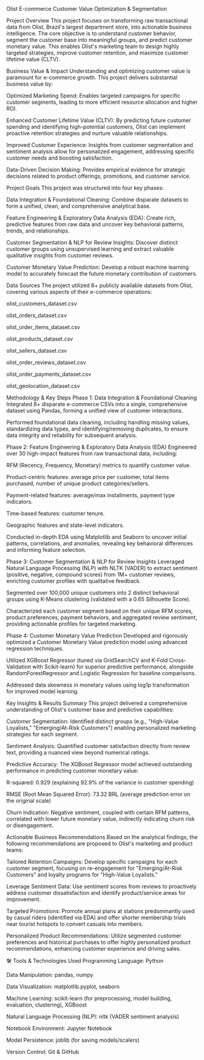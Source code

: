  Olist E-commerce Customer Value Optimization & Segmentation

Project Overview
This project focuses on transforming raw transactional data from Olist, Brazil's largest department store, into actionable business intelligence. The core objective is to understand customer behavior, segment the customer base into meaningful groups, and predict customer monetary value. This enables Olist's marketing team to design highly targeted strategies, improve customer retention, and maximize customer lifetime value (CLTV).

Business Value & Impact
Understanding and optimizing customer value is paramount for e-commerce growth. This project delivers substantial business value by:

Optimized Marketing Spend: Enables targeted campaigns for specific customer segments, leading to more efficient resource allocation and higher ROI.

Enhanced Customer Lifetime Value (CLTV): By predicting future customer spending and identifying high-potential customers, Olist can implement proactive retention strategies and nurture valuable relationships.

Improved Customer Experience: Insights from customer segmentation and sentiment analysis allow for personalized engagement, addressing specific customer needs and boosting satisfaction.

Data-Driven Decision Making: Provides empirical evidence for strategic decisions related to product offerings, promotions, and customer service.

Project Goals
This project was structured into four key phases:

Data Integration & Foundational Cleaning: Combine disparate datasets to form a unified, clean, and comprehensive analytical base.

Feature Engineering & Exploratory Data Analysis (EDA): Create rich, predictive features from raw data and uncover key behavioral patterns, trends, and relationships.

Customer Segmentation & NLP for Review Insights: Discover distinct customer groups using unsupervised learning and extract valuable qualitative insights from customer reviews.

Customer Monetary Value Prediction: Develop a robust machine learning model to accurately forecast the future monetary contribution of customers.

Data Sources
The project utilized 8+ publicly available datasets from Olist, covering various aspects of their e-commerce operations:

olist_customers_dataset.csv

olist_orders_dataset.csv

olist_order_items_dataset.csv

olist_products_dataset.csv

olist_sellers_dataset.csv

olist_order_reviews_dataset.csv

olist_order_payments_dataset.csv

olist_geolocation_dataset.csv

Methodology & Key Steps
Phase 1: Data Integration & Foundational Cleaning
Integrated 8+ disparate e-commerce CSVs into a single, comprehensive dataset using Pandas, forming a unified view of customer interactions.

Performed foundational data cleaning, including handling missing values, standardizing data types, and identifying/removing duplicates, to ensure data integrity and reliability for subsequent analysis.

Phase 2: Feature Engineering & Exploratory Data Analysis (EDA)
Engineered over 30 high-impact features from raw transactional data, including:

RFM (Recency, Frequency, Monetary) metrics to quantify customer value.

Product-centric features: average price per customer, total items purchased, number of unique product categories/sellers.

Payment-related features: average/max installments, payment type indicators.

Time-based features: customer tenure.

Geographic features and state-level indicators.

Conducted in-depth EDA using Matplotlib and Seaborn to uncover initial patterns, correlations, and anomalies, revealing key behavioral differences and informing feature selection.

Phase 3: Customer Segmentation & NLP for Review Insights
Leveraged Natural Language Processing (NLP) with NLTK (VADER) to extract sentiment (positive, negative, compound scores) from 1M+ customer reviews, enriching customer profiles with qualitative feedback.

Segmented over 100,000 unique customers into 2 distinct behavioral groups using K-Means clustering (validated with a 0.65 Silhouette Score).

Characterized each customer segment based on their unique RFM scores, product preferences, payment behaviors, and aggregated review sentiment, providing actionable profiles for targeted marketing.

Phase 4: Customer Monetary Value Prediction
Developed and rigorously optimized a Customer Monetary Value prediction model using advanced regression techniques.

Utilized XGBoost Regressor (tuned via GridSearchCV and K-Fold Cross-Validation with Scikit-learn) for superior predictive performance, alongside RandomForestRegressor and Logistic Regression for baseline comparisons.

Addressed data skewness in monetary values using log1p transformation for improved model learning.

Key Insights & Results Summary
This project delivered a comprehensive understanding of Olist's customer base and predictive capabilities:

Customer Segmentation: Identified distinct groups (e.g., "High-Value Loyalists," "Emerging/At-Risk Customers") enabling personalized marketing strategies for each segment.

Sentiment Analysis: Quantified customer satisfaction directly from review text, providing a nuanced view beyond numerical ratings.

Predictive Accuracy: The XGBoost Regressor model achieved outstanding performance in predicting customer monetary value:

R-squared: 0.929 (explaining 92.9% of the variance in customer spending)

RMSE (Root Mean Squared Error): 73.32 BRL (average prediction error on the original scale)

Churn Indication: Negative sentiment, coupled with certain RFM patterns, correlated with lower future monetary value, indirectly indicating churn risk or disengagement.

Actionable Business Recommendations
Based on the analytical findings, the following recommendations are proposed to Olist's marketing and product teams:

Tailored Retention Campaigns: Develop specific campaigns for each customer segment, focusing on re-engagement for "Emerging/At-Risk Customers" and loyalty programs for "High-Value Loyalists."

Leverage Sentiment Data: Use sentiment scores from reviews to proactively address customer dissatisfaction and identify product/service areas for improvement.

Targeted Promotions: Promote annual plans at stations predominantly used by casual riders (identified via EDA) and offer shorter membership trials near tourist hotspots to convert casuals into members.

Personalized Product Recommendations: Utilize segmented customer preferences and historical purchases to offer highly personalized product recommendations, enhancing customer experience and driving sales.

🛠️ Tools & Technologies Used
Programming Language: Python

Data Manipulation: pandas, numpy

Data Visualization: matplotlib.pyplot, seaborn

Machine Learning: scikit-learn (for preprocessing, model building, evaluation, clustering), XGBoost

Natural Language Processing (NLP): nltk (VADER sentiment analysis)

Notebook Environment: Jupyter Notebook

Model Persistence: joblib (for saving models/scalers)

Version Control: Git & GitHub

